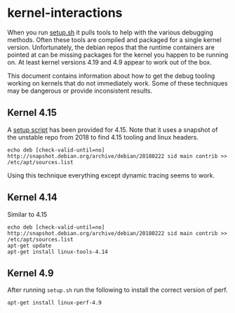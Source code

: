 # kernel-interactions

When you run [setup.sh](../images/setup.sh) it pulls tools to help with the various debugging methods.  Often these tools are compiled and packaged for a single kernel version.  Unfortunately, the debian repos that the runtime containers are pointed at can be missing packages for the kernel you happen to be running on.  At least kernel versions 4.19 and 4.9 appear to work out of the box.

This document contains information about how to get the debug tooling working on kernels that do not immediately work.  Some of these techniques may be dangerous or provide inconsistent results.

## Kernel 4.15

A [setup script](../images/setup.4.15.sh) has been provided for 4.15.  Note that it uses a snapshot of the unstable repo from 2018 to find 4.15 tooling and linux headers.

```
echo deb [check-valid-until=no] http://snapshot.debian.org/archive/debian/20180222 sid main contrib >> /etc/apt/sources.list
```

Using this technique everything except dynamic tracing seems to work.

## Kernel 4.14

Similar to 4.15

```
echo deb [check-valid-until=no] http://snapshot.debian.org/archive/debian/20180222 sid main contrib >> /etc/apt/sources.list
apt-get update
apt-get install linux-tools-4.14
```

## Kernel 4.9

After running `setup.sh` run the following to install the correct version of perf.

```
apt-get install linux-perf-4.9
```